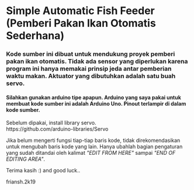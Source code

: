 # Simple Automatic Fish Feeder (Pemberi Pakan Ikan Otomatis Sederhana)
<h3>Kode sumber ini dibuat untuk mendukung proyek pemberi pakan ikan otomatis. Tidak ada sensor yang diperlukan karena program ini hanya memakai prinsip jeda antar pemberian waktu makan. Aktuator yang dibutuhkan adalah satu buah servo.</h3>

<h4>Silahkan gunakan arduino tipe apapun. Arduino yang saya pakai untuk membuat kode sumber ini adalah Arduino Uno. Pinout terlampir di dalam kode sumber.</h4>

<p>
Sebelum dipakai, install library servo.<br>
https://github.com/arduino-libraries/Servo

Jika belum mengerti fungsi tiap-tiap baris kode, tidak direkomendasikan untuk mengubah baris kode yang lain. Hanya ubahlah bagian pengaturan yang sudah ditandai oleh kalimat <i>"EDIT FROM HERE"</i> sampai <i>"END OF EDITING AREA"</i>.

Terima kasih :) and good luck..

friansh.2k19
</p>

